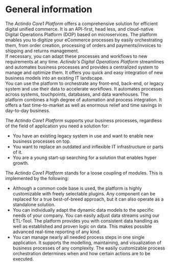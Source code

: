 # General information

The *Actindo Core1 Platform* offers a comprehensive solution for efficient digital unified commerce.
It is an API-first, head less, and cloud-native Digital Operations Platform (DOP) based on microservices.
The platform enables you to digitize your eCommerce processes by easily orchestrating them, from order creation, processing of orders and payments/invoices to shipping and returns management.    
If necessary, you can adapt these processes and workflows to new requirements at any time.
*Actindo's Digital Operations Platform* streamlines and automates business processes and provides a centralized system to manage and optimize them. It offers you quick and easy integration of new business models into an existing IT landscape.   
You can use the platform to orchestrate any front-end, back-end, or legacy system and use their data to accelerate workflows.
It automates processes across systems, touchpoints, databases, and data warehouses. 
The platform combines a high degree of automation and process integration. 
It offers a fast time-to-market as well as enormous relief and time savings in day-to-day business.  
    

The *Actindo Core1 Platform* supports your business processes, regardless of the field of application you need a solution for:
- You have an existing legacy system in use and want to enable new business processes on top.
- You want to replace an outdated and inflexible IT infrastructure or parts of it.
- You are a young start-up searching for a solution that enables hyper growth. 
  
The *Actindo Core1 Platform* stands for a loose coupling of modules. This is implemented by the following:   
- Although a common code base is used, the platform is highly customizable with freely selectable plugins. Any component can be replaced for a true best-of-breed approach, but it can also operate as a standalone solution.   
- You can individually adapt the dynamic data models to the specific needs of your company. You can easily adjust data streams using our ETL-Tool. The platform provides you with consistent data handling as well as established and proven logic on data. This makes possible advanced real-time reporting of any kind.         
- You can manage nearly all needed process steps in one single application. It supports the modelling, maintaining, and visualization of business processes of any complexity. The easily customizable process orchestration determines when and how certain actions are to be executed.   


